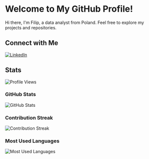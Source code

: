 # Welcome to My GitHub Profile!

Hi there, I'm Filip, a data analyst from Poland. Feel free to explore my projects and repositories.

## Connect with Me
[![LinkedIn](https://img.shields.io/badge/LinkedIn-Connect-blue?style=for-the-badge&logo=linkedin)](https://www.linkedin.com/in/filip-przyczyna/)

## Stats

![Profile Views](https://komarev.com/ghpvc/?username=f123ilip&color=blueviolet&style=flat-square)

### GitHub Stats

![GitHub Stats](https://github-readme-stats.vercel.app/api?username=f123ilip&show_icons=true&theme=radical)

### Contribution Streak

![Contribution Streak](https://github-readme-streak-stats.herokuapp.com/?user=f123ilip)

### Most Used Languages

![Most Used Languages](https://github-readme-stats.vercel.app/api/top-langs/?username=f123ilip&layout=compact&langs_count=8)


